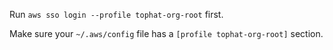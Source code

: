 Run `aws sso login --profile tophat-org-root` first.

Make sure your `~/.aws/config` file has a `[profile tophat-org-root]` section.